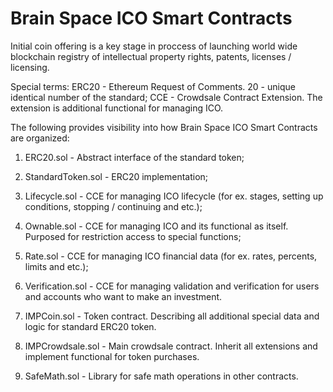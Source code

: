 # Brain Space ICO Smart Contracts

Initial coin offering is a key stage in proccess of launching world wide blockchain registry of intellectual property rights, patents, licenses / licensing.


Special terms:
  ERC20 - Ethereum Request of Comments. 20 - unique identical number of the standard;
  CCE - Crowdsale Contract Extension. The extension is additional functional for managing ICO.


The following provides visibility into how Brain Space ICO Smart Contracts are organized:

1. ERC20.sol - Abstract interface of the standard token;

2. StandardToken.sol - ERC20 implementation;

3. Lifecycle.sol - CCE for managing ICO lifecycle (for ex. stages, setting up conditions, stopping / continuing and etc.);

4. Ownable.sol - CCE for managing ICO and its functional as itself. Purposed for restriction access to special functions;

5. Rate.sol - CCE for managing ICO financial data (for ex. rates, percents, limits and etc.);

6. Verification.sol - CCE for managing validation and verification for users and accounts who want to make an investment.

7. IMPCoin.sol - Token contract. Describing all additional special data and logic for standard ERC20 token.

8. IMPCrowdsale.sol - Main crowdsale contract. Inherit all extensions and implement functional for token purchases.

9. SafeMath.sol - Library for safe math operations in other contracts.
